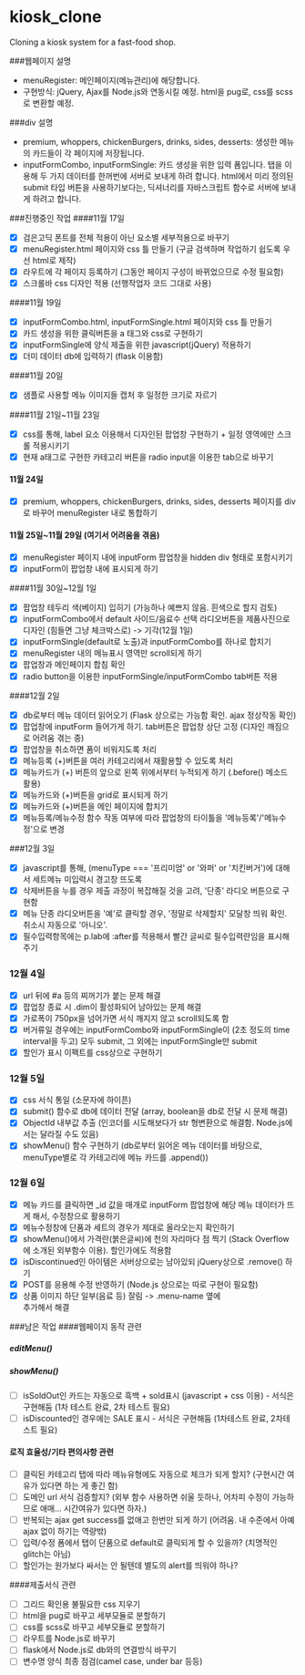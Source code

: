 # kiosk_clone
 Cloning a kiosk system for a fast-food shop.

###웹페이지 설명
- menuRegister: 메인페이지(메뉴관리)에 해당합니다.
- 구현방식: jQuery, Ajax를 Node.js와 연동시킬 예정. html을 pug로, css를 scss로 변환할 예정.

###div 설명
- premium, whoppers, chickenBurgers, drinks, sides, desserts: 생성한 메뉴의 카드들이 각 페이지에 저장됩니다.
- inputFormCombo, inputFormSingle: 카드 생성을 위한 입력 폼입니다. 탭을 이용해 두 가지 데이터를 한꺼번에 서버로 보내게 하려 합니다. html에서 미리 정의된 submit 타입 버튼을 사용하기보다는, 딕셔너리를 자바스크립트 함수로 서버에 보내게 하려고 합니다.

###진행중인 작업
####11월 17일
- [x] 검은고딕 폰트를 전체 적용이 아닌 요소별 세부적용으로 바꾸기
- [x] menuRegister.html 페이지와 css 틀 만들기 (구글 검색하며 작업하기 쉽도록 우선 html로 제작)
- [x] 라우트에 각 페이지 등록하기 (그동안 페이지 구성이 바뀌었으므로 수정 필요함)
- [x] 스크롤바 css 디자인 적용 (선행작업자 코드 그대로 사용)

####11월 19일
- [x] inputFormCombo.html, inputFormSingle.html 페이지와 css 틀 만들기 
- [x] 카드 생성을 위한 클릭버튼을 a 태그와 css로 구현하기
- [x] inputFormSingle에 양식 제출을 위한 javascript(jQuery) 적용하기
- [x] 더미 데이터 db에 입력하기 (flask 이용함)

####11월 20일
- [x] 샘플로 사용할 메뉴 이미지들 캡처 후 일정한 크기로 자르기

####11월 21일~11월 23일
- [x] css를 통해, label 요소 이용해서 디자인된 팝업창 구현하기 + 일정 영역에만 스크롤 적용시키기
- [x] 현재 a태그로 구현한 카테고리 버튼을 radio input을 이용한 tab으로 바꾸기

#### 11월 24일
- [x] premium, whoppers, chickenBurgers, drinks, sides, desserts 페이지를 div로 바꾸어 menuRegister 내로 통합하기

#### 11월 25일~11월 29일 (여기서 어려움을 겪음)
- [x] menuRegister 페이지 내에 inputForm 팝업창을 hidden div 형태로 포함시키기  
- [x] inputForm이 팝업창 내에 표시되게 하기

####11월 30일~12월 1일
- [x] 팝업창 테두리 색(베이지) 입히기 (가능하나 예쁘지 않음. 흰색으로 할지 검토)
- [x] inputFormCombo에서 default 사이드/음료수 선택 라디오버튼을 제품사진으로 디자인 (힘들면 그냥 체크박스로) -> 기각(12월 1일)
- [x] inputFormSingle(default로 노출)과 inputFormCombo를 하나로 합치기 
- [x] menuRegister 내의 메뉴표시 영역만 scroll되게 하기
- [x] 팝업창과 메인페이지 합침 확인
- [x] radio button을 이용한 inputFormSingle/inputFormCombo tab버튼 적용

####12월 2일
- [x] db로부터 메뉴 데이터 읽어오기 (Flask 상으로는 가능함 확인. ajax 정상작동 확인)
- [x] 팝업창에 inputForm 들어가게 하기. tab버튼은 팝업창 상단 고정 (디자인 깨짐으로 어려움 겪는 중)
- [x] 팝업창을 취소하면 폼이 비워지도록 처리
- [x] 메뉴등록 (+)버튼을 여러 카테고리에서 재활용할 수 있도록 처리
- [x] 메뉴카드가 (+) 버튼의 앞으로 왼쪽 위에서부터 누적되게 하기 (.before() 메소드 활용)
- [x] 메뉴카드와 (+)버튼을 grid로 표시되게 하기
- [x] 메뉴카드와 (+)버튼을 메인 페이지에 합치기
- [x] 메뉴등록/메뉴수정 함수 작동 여부에 따라 팝업창의 타이틀을 '메뉴등록'/'메뉴수정'으로 변경

###12월 3일
- [x] javascript를 통해, (menuType === '프리미엄' or '와퍼' or '치킨버거')에 대해서 세트메뉴 미입력시 경고창 뜨도록 
- [x] 삭제버튼을 누를 경우 제출 과정이 복잡해질 것을 고려, '단종' 라디오 버튼으로 구현함 
- [x] 메뉴 단종 라디오버튼을 '예'로 클릭할 경우, '정말로 삭제할지' 모달창 띄워 확인. 취소시 자동으로 '아니오'.
- [x] 필수입력항목에는 p.lab에 :after를 적용해서 빨간 글씨로 필수입력란임을 표시해주기

### 12월 4일
- [x] url 뒤에 #a 등의 찌꺼기가 붙는 문제 해결
- [x] 팝업창 종료 시 .dim이 활성화되어 남아있는 문제 해결
- [x] 가로폭이 750px을 넘어가면 서식 깨지지 않고 scroll되도록 함
- [x] 버거류일 경우에는 inputFormCombo와 inputFormSingle이 (2초 정도의 time interval을 두고) 모두 submit, 그 외에는 inputFormSingle만 submit
- [x] 할인가 표시 이펙트를 css상으로 구현하기 

### 12월 5일 
- [x] css 서식 통일 (소문자에 하이픈)
- [x] submit() 함수로 db에 데이터 전달 (array, boolean을 db로 전달 시 문제 해결)
- [x] ObjectId 내부값 추출 (인코더를 시도해보다가 str 형변환으로 해결함. Node.js에서는 달라질 수도 있음)
- [x] showMenu() 함수 구현하기 (db로부터 읽어온 메뉴 데이터를 바탕으로, menuType별로 각 카테고리에 메뉴 카드를 .append())

### 12월 6일
- [x] 메뉴 카드를 클릭하면 _id 값을 매개로 inputForm 팝업창에 해당 메뉴 데이터가 뜨게 해서, 수정창으로 활용하기
- [x] 메뉴수정창에 단품과 세트의 경우가 제대로 올라오는지 확인하기
- [x] showMenu()에서 가격란(붉은글씨)에 천의 자리마다 점 찍기 (Stack Overflow에 소개된 외부함수 이용). 할인가에도 적용함
- [x] isDiscontinued인 아이템은 서버상으로는 남아있되 jQuery상으로 .remove() 하기
- [x] POST를 응용해 수정 반영하기 (Node.js 상으로는 따로 구현이 필요함)
- [x] 상품 이미지 하단 일부(음료 등) 잘림 -> .menu-name 옆에 <br> 추가해서 해결

###남은 작업
####웹페이지 동작 관련
##### editMenu()

##### showMenu() 
- [ ] isSoldOut인 카드는 자동으로 흑백 + sold표시 (javascript + css 이용) - 서식은 구현해둠 (1차 테스트 완료, 2차 테스트 필요)
- [ ] isDiscounted인 경우에는 SALE 표시 - 서식은 구현해둠 (1차테스트 완료, 2차테스트 필요)

#### 로직 효율성/기타 편의사항 관련
- [ ] 클릭된 카테고리 탭에 따라 메뉴유형에도 자동으로 체크가 되게 할지? (구현시간 여유가 있다면 하는 게 좋긴 함)
- [ ] 도메인 url 서식 검증할지? (외부 함수 사용하면 쉬울 듯하나, 어차피 수정이 가능하므로 애매... 시간여유가 있다면 하자.)
- [ ] 반복되는 ajax get success를 없애고 한번만 되게 하기 (어려움. 내 수준에서 아예 ajax 없이 하기는 역량밖)
- [ ] 입력/수정 폼에서 탭이 단품으로 default로 클릭되게 할 수 있을까? (치명적인 glitch는 아님)
- [ ] 할인가는 원가보다 싸서는 안 될텐데 별도의 alert를 띄워야 하나?

####제출서식 관련
- [ ] 그리드 확인용 불필요한 css 지우기
- [ ] html을 pug로 바꾸고 세부모듈로 분할하기
- [ ] css를 scss로 바꾸고 세부모듈로 분할하기
- [ ] 라우트를 Node.js로 바꾸기
- [ ] flask에서 Node.js로 db와의 연결방식 바꾸기
- [ ] 변수명 양식 최종 점검(camel case, under bar 등등)

